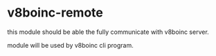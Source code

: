v8boinc-remote
==============

this module should be able the fully communicate with v8boinc server.

module will be used by v8boinc cli program.
